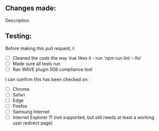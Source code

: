 Changes made:
-----------
Description


Testing:
----------------------------
Before making this pull request, I:
- [ ] Cleaned the code the way Vue likes it - run 'npm run lint --fix'        
- [ ] Made sure all tests run
- [ ] Ran WAVE plugin 508 compliance tool

I can confirm this has been checked on:
- [ ] Chrome
- [ ] Safari
- [ ] Edge
- [ ] Firefox
- [ ] Samsung Internet
- [ ] Internet Explorer 11 (not supported, but still needs at least a working user redirect page)

